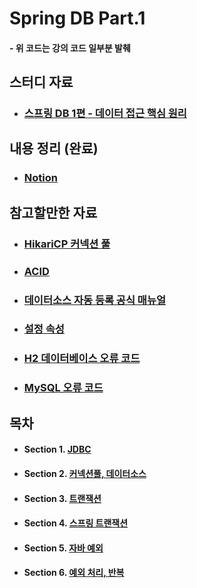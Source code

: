 # Spring DB Part.1

#### - 위 코드는 강의 코드 일부분 발췌

## 스터디 자료

- ### [스프링 DB 1편 - 데이터 접근 핵심 원리](https://www.inflearn.com/course/%EC%8A%A4%ED%94%84%EB%A7%81-db-1)

## 내용 정리 (완료)

- ### [Notion](https://www.notion.so/Spring-DB-Part-1-9f1f84e6e6344ef2840d02190e6e8753)

## 참고할만한 자료

- ### [HikariCP 커넥션 풀](https://github.com/brettwooldridge/HikariCP)
- ### [ACID](https://en.wikipedia.org/wiki/ACID)
- ### [데이터소스 자동 등록 공식 매뉴얼](https://docs.spring.io/spring-boot/reference/data/sql.html#data.sql.datasource.production)
- ### [설정 속성](https://docs.spring.io/spring-boot/appendix/application-properties/index.html)
- ### [H2 데이터베이스 오류 코드](https://www.h2database.com/javadoc/org/h2/api/ErrorCode.html)
- ### [MySQL 오류 코드](https://dev.mysql.com/doc/mysql-errors/8.4/en/server-error-reference.html)

## 목차

- #### Section 1. [JDBC](https://www.notion.so/Section-1-JDBC-a82177ae807e4248bdb46d894d56d42c)
- #### Section 2. [커넥션풀, 데이터소스](https://www.notion.so/Section-2-f1bb4fb2afd04d369a2609670289ace8)
- #### Section 3. [트랜잭션](https://www.notion.so/Section-3-ac71ec1020f84f1785a2c3809612f832)
- #### Section 4. [스프링 트랜잭션](https://www.notion.so/Section-4-89f9ec3d41304c34a41848ac3238ec88)
- #### Section 5. [자바 예외](https://www.notion.so/Section-5-3f7da667258143288a4dda7fff6db1ff)
- #### Section 6. [예외 처리, 반복](https://www.notion.so/Section-5-3f7da667258143288a4dda7fff6db1ff)
